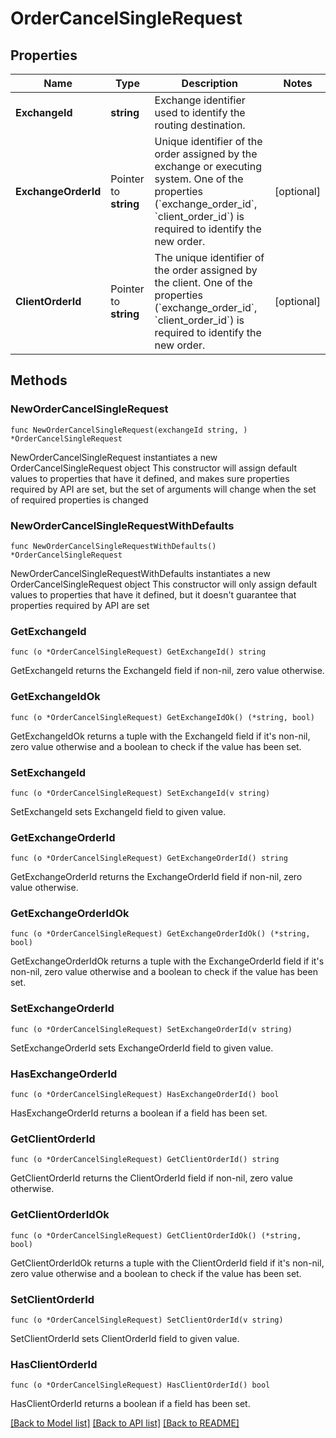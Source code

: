 # OrderCancelSingleRequest

## Properties

Name | Type | Description | Notes
------------ | ------------- | ------------- | -------------
**ExchangeId** | **string** | Exchange identifier used to identify the routing destination. | 
**ExchangeOrderId** | Pointer to **string** | Unique identifier of the order assigned by the exchange or executing system. One of the properties (&#x60;exchange_order_id&#x60;, &#x60;client_order_id&#x60;) is required to identify the new order. | [optional] 
**ClientOrderId** | Pointer to **string** | The unique identifier of the order assigned by the client. One of the properties (&#x60;exchange_order_id&#x60;, &#x60;client_order_id&#x60;) is required to identify the new order. | [optional] 

## Methods

### NewOrderCancelSingleRequest

`func NewOrderCancelSingleRequest(exchangeId string, ) *OrderCancelSingleRequest`

NewOrderCancelSingleRequest instantiates a new OrderCancelSingleRequest object
This constructor will assign default values to properties that have it defined,
and makes sure properties required by API are set, but the set of arguments
will change when the set of required properties is changed

### NewOrderCancelSingleRequestWithDefaults

`func NewOrderCancelSingleRequestWithDefaults() *OrderCancelSingleRequest`

NewOrderCancelSingleRequestWithDefaults instantiates a new OrderCancelSingleRequest object
This constructor will only assign default values to properties that have it defined,
but it doesn't guarantee that properties required by API are set

### GetExchangeId

`func (o *OrderCancelSingleRequest) GetExchangeId() string`

GetExchangeId returns the ExchangeId field if non-nil, zero value otherwise.

### GetExchangeIdOk

`func (o *OrderCancelSingleRequest) GetExchangeIdOk() (*string, bool)`

GetExchangeIdOk returns a tuple with the ExchangeId field if it's non-nil, zero value otherwise
and a boolean to check if the value has been set.

### SetExchangeId

`func (o *OrderCancelSingleRequest) SetExchangeId(v string)`

SetExchangeId sets ExchangeId field to given value.


### GetExchangeOrderId

`func (o *OrderCancelSingleRequest) GetExchangeOrderId() string`

GetExchangeOrderId returns the ExchangeOrderId field if non-nil, zero value otherwise.

### GetExchangeOrderIdOk

`func (o *OrderCancelSingleRequest) GetExchangeOrderIdOk() (*string, bool)`

GetExchangeOrderIdOk returns a tuple with the ExchangeOrderId field if it's non-nil, zero value otherwise
and a boolean to check if the value has been set.

### SetExchangeOrderId

`func (o *OrderCancelSingleRequest) SetExchangeOrderId(v string)`

SetExchangeOrderId sets ExchangeOrderId field to given value.

### HasExchangeOrderId

`func (o *OrderCancelSingleRequest) HasExchangeOrderId() bool`

HasExchangeOrderId returns a boolean if a field has been set.

### GetClientOrderId

`func (o *OrderCancelSingleRequest) GetClientOrderId() string`

GetClientOrderId returns the ClientOrderId field if non-nil, zero value otherwise.

### GetClientOrderIdOk

`func (o *OrderCancelSingleRequest) GetClientOrderIdOk() (*string, bool)`

GetClientOrderIdOk returns a tuple with the ClientOrderId field if it's non-nil, zero value otherwise
and a boolean to check if the value has been set.

### SetClientOrderId

`func (o *OrderCancelSingleRequest) SetClientOrderId(v string)`

SetClientOrderId sets ClientOrderId field to given value.

### HasClientOrderId

`func (o *OrderCancelSingleRequest) HasClientOrderId() bool`

HasClientOrderId returns a boolean if a field has been set.


[[Back to Model list]](../README.md#documentation-for-models) [[Back to API list]](../README.md#documentation-for-api-endpoints) [[Back to README]](../README.md)


